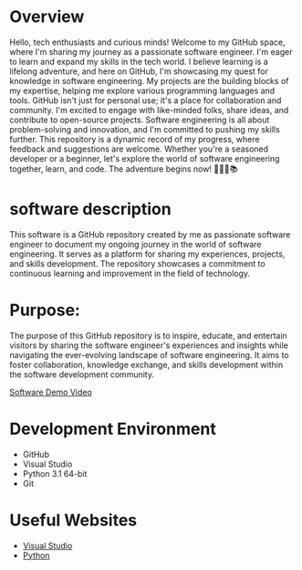 # Overview

Hello, tech enthusiasts and curious minds! Welcome to my GitHub space, where I'm sharing my journey as a passionate software engineer. I'm eager to learn and expand my skills in the tech world. I believe learning is a lifelong adventure, and here on GitHub, I'm showcasing my quest for knowledge in software engineering. My projects are the building blocks of my expertise, helping me explore various programming languages and tools. GitHub isn't just for personal use; it's a place for collaboration and community. I'm excited to engage with like-minded folks, share ideas, and contribute to open-source projects. Software engineering is all about problem-solving and innovation, and I'm committed to pushing my skills further. This repository is a dynamic record of my progress, where feedback and suggestions are welcome. Whether you're a seasoned developer or a beginner, let's explore the world of software engineering together, learn, and code. The adventure begins now! 🚀👩‍💻📚

# software description  
This software is a GitHub repository created by me as passionate software engineer to document my ongoing journey in the world of software engineering. It serves as a platform for sharing my experiences, projects, and skills development. The repository showcases a commitment to continuous learning and improvement in the field of technology.

# Purpose:
The purpose of this GitHub repository is to inspire, educate, and entertain visitors by sharing the software engineer's experiences and insights while navigating the ever-evolving landscape of software engineering. It aims to foster collaboration, knowledge exchange, and skills development within the software development community.

[Software Demo Video](http://youtube.link.goes.here)

# Development Environment

* GitHub
* Visual Studio 
* Python 3.1 64-bit 
* Git

# Useful Websites
* [Visual Studio](https://code.visualstudio.com/download)
* [Python](https://www.python.org/)